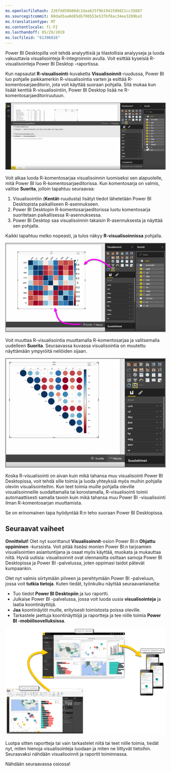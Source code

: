 ```yaml
---
ms.openlocfilehash: 226fdd59b00dc2daa625f9b1941599d21cc35087
ms.sourcegitcommit: 60dad5aa0d85db790553e537bf8ac34ee3289ba3
ms.translationtype: MT
ms.contentlocale: fi-FI
ms.lasthandoff: 05/29/2019
ms.locfileid: "61396816"
---
```

Power BI Desktopilla voit tehdä analyyttisiä ja tilastollisia analyyseja ja luoda vakuuttavia visualisointeja R-integroinnin avulla. Voit esittää kyseisiä R-visualisointeja Power BI Desktop -raportissa.

Kun napsautat **R-visualisointi**-kuvaketta **Visualisoinnit**-ruudussa, Power BI luo pohjalle paikkamerkin R-visualisointia varten ja esittää R-komentosarjaeditorin, jota voit käyttää suoraan pohjalla. Sitä mukaa kun lisäät kenttiä R-visualisointiin, Power BI Desktop lisää ne R-komentosarjaeditoriruutuun.

![](media/3-11h-r-visual-integration/3-11h_1.png)

Voit alkaa luoda R-komentosarjaa visualisoinnin luomiseksi sen alapuolelle, mitä Power BI luo R-komentosarjaeditorissa. Kun komentosarja on valmis, valitse **Suorita**, jolloin tapahtuu seuraavaa:

1. Visualisointiin (**Kentät**-ruudusta) lisätyt tiedot lähetetään Power BI Desktopista paikalliseen R-asennukseen.
2. Power BI Desktopin R-komentosarjaeditorissa luotu komentosarja suoritetaan paikallisessa R-asennuksessa.
3. Power BI Desktop saa visualisoinnin takaisin R-asennuksesta ja näyttää sen pohjalla.

Kaikki tapahtuu melko nopeasti, ja tulos näkyy **R-visualisoinnissa** pohjalla.

![](media/3-11h-r-visual-integration/3-11h_2.png)

Voit muuttaa R-visualisointia muuttamalla R-komentosarjaa ja valitsemalla uudelleen **Suorita**. Seuraavassa kuvassa visualisointia on muutettu näyttämään ympyröitä neliöiden sijaan.

![](media/3-11h-r-visual-integration/3-11h_3.png)

Koska R-visualisointi on aivan kuin mikä tahansa muu visualisointi Power BI Desktopissa, voit tehdä sille toimia ja luoda yhteyksiä myös muihin pohjalla oleviin visualisointeihin. Kun teet toimia muille pohjalla oleville visualisoinneille suodattamalla tai korostamalla, R-visualisointi toimii automaattisesti samalla tavoin kuin mikä tahansa muu Power BI -visualisointi ilman R-komentosarjan muuttamista.

Se on erinomainen tapa hyödyntää R:n teho suoraan Power BI Desktopissa.

## <a name="next-steps"></a>Seuraavat vaiheet
**Onnittelut!** Olet nyt suorittanut **Visualisoinnit**-osion Power BI:n **Ohjattu oppiminen** -kurssista. Voit pitää itseäsi monien Power BI:n tarjoamien visualisointien asiantuntijana ja osaat myös käyttää, muokata ja mukauttaa niitä. Hyviä uutisia: visualisoinnit ovat olennaisilta osiltaan samoja Power BI Desktopissa ja Power BI -palvelussa, joten oppimasi taidot pätevät kumpaankin.

Olet nyt valmis siirtymään pilveen ja perehtymään Power BI -palveluun, jossa voit **tutkia tietoja**. Kuten tiedät, työnkulku näyttää seuraavanlaiselta:

* Tuo tiedot **Power BI Desktopiin** ja luo raportti.
* Julkaise Power BI -palvelussa, jossa voit luoda uusia **visualisointeja** ja laatia koontinäyttöjä.
* **Jaa** koontinäytöt muille, erityisesti toimistosta poissa oleville.
* Tarkastele jaettuja koontinäyttöjä ja raportteja ja tee niille toimia **Power BI -mobiilisovelluksissa**.

![](media/3-11h-r-visual-integration/c0a1_1.png)

Luotpa sitten raportteja tai vain tarkastelet niitä tai teet niille toimia, tiedät nyt, miten hienoja visualisointeja luodaan ja miten ne liittyvät tietoihin. Seuraavaksi nähdään visualisoinnit ja raportit toiminnassa.

Nähdään seuraavassa osiossa!

